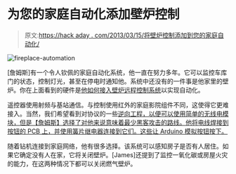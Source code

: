 # 为您的家庭自动化添加壁炉控制

> 原文:[https://hack aday . com/2013/03/15/将壁炉控制添加到您的家庭自动化/](https://hackaday.com/2013/03/15/adding-fireplace-control-to-your-home-automation/)

![fireplace-automation](../Images/b3bcd29096dced846b166852abc7e2e1.png)

[詹姆斯]有一个令人钦佩的家庭自动化系统，他一直在努力多年。它可以监控车库门的状态，控制灯光，甚至在停电时通知他。系统中还没有的一件事是他家里的壁炉。你在上面看到的硬件是[他如何接入壁炉远程控制系统](http://www.geek-tips.com/2013/02/23/hacking-a-fireplace/)以实现自动化。

遥控器使用射频与基站通信。与控制使用红外的家庭影院组件不同，这使得它更难接入。当然，我们希望看到对协议的一些[逆向工程，以便可以使用简单的无线电模块，但是【詹姆斯】选择了对他来说意味着最少黑客攻击的路线。他将电线焊接到按钮的 PCB 上，并使用簧片继电器连接到它们。这些让 Arduino 模拟按钮按下。](http://hackaday.com/2010/07/05/reverse-engineering-an-rf-clicker/)

随着钻机连接到家庭网络，他有很多选择。该系统可以感知房子是否有人居住。如果它确定没有人在家，它将关闭壁炉。[James]还提到了监控一氧化碳或房屋火灾的能力，在这两种情况下都可以关闭燃气壁炉。
